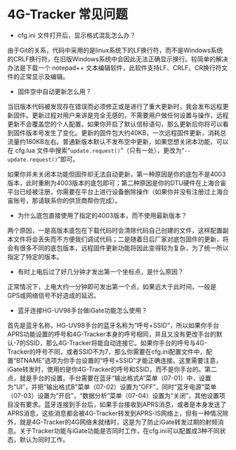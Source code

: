 # 4G-Tracker 常见问题

* cfg.ini 文件打开后，显示格式混乱怎么办？

由于Git的关系，代码中采用的是linux系统下的LF换行符，而不是Windows系统的CRLF换行符，在旧版Windows系统中会因此无法正确显示换行。较简单的解决办法是下载一个 notepad++ 文本编辑软件，此软件支持LF、CRLF、CR换行符文件的正常显示及编辑。

* 固件空中自动更新怎么用？

当旧版本代码被发现存在错误而必须修正或是进行了重大更新时，我会发布远程更新固件。更新过程对用户来讲是完全无感的，不需要用户做任何设置与操作，远程更新不会覆盖您的个人配置，如果你开启了默认信标语句，那么更新后你将可以看到固件版本号发生了变化。更新的固件包大约40KB，一次远程固件更新，消耗总流量约180KB左右。普通新版本默认不发布空中更新，如果您想关闭本功能，可以在 cfg.lua 文件中搜索“```update.request()```”（只有一处），更改为“```-- update.request()```”即可。

如果你并未关闭本功能但固件却无法自动更新，第一种原因是你的底包不是4003版本，此时重刷为4003版本的底包即可；第二种原因是你的DTU硬件在上海合宙平台已经被注册，你需要在平台上进行设备删除操作（如果你并没有注册过上海合宙账号，那请联系你的供货商帮你完成）。

* 为什么底包直接使用了指定的4003版本，而不使用最新版本？

两个原因，一是高版本底包在下载代码时会清除代码自己创建的文件，这样配置副本文件将会丢失而不方便我们调试代码；二是随着日后厂家对底包固件的更新，将会有很多不同的底包版本，远程固件更新功能将因此变得较为复杂，为了统一所以指定了特定的版本。

* 有时上电后过了好几分钟才发出第一个坐标点，是什么原因？

正常情况下，上电大约一分钟即可发出第一个点，如果远大于此时间，一般是GPS或网络信号不好造成的延迟。

* 蓝牙连接HG-UV98手台做iGate功能怎么使用？

首先是蓝牙名称，HG-UV98手台的蓝牙名称为“呼号+SSID”，所以如果你手台APRS功能设置的呼号和4G-Tracker本身的呼号相同，并且又没有更改手台的默认-7的SSID，那么4G-Tracker将能自动连接它。如果你手台的呼号与4G-Tracker的呼号不同，或者SSID不为7，那么你需要在cfg.ini配置文件中，配置“BTNAME”选项为你手台设置的“呼号+SSID”才能正确连接。这里需要注意，iGate转发时，使用的是你4G-Tracker的呼号和SSID，而不是你手台的。第二点，就是手台的设置。手台需要在蓝牙“输出格式A”菜单（07-01）中，设置为“UI”，并把“输出格式B”菜单（07-02）设置为“OFF”，同时“蓝牙电源”菜单（07-03）设置为“开启”，“数据分析”菜单（07-04）设置为“关闭”，其他设置项目没有要求。蓝牙连接到手台后，如果手台接收到APRS消息，或者是本身发送了APRS消息，这些消息都会被4G-Tracker转发到APRS-IS网络上，但有一种情况除外，就是4G-Tracker的4G网络未就绪时，这是为了防止iGate转发过期的射频消息。关于Tracker功能与iGate功能是否同时工作，在cfg.ini可以配置成3种不同状态，默认为同时工作。
